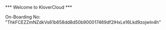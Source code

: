 *** Welcome to KloverCloud ***

On-Boarding No: &#34;ThkFCEZZmNZdkVs61b658dd8d50b900017469df2IHxLe16Lkd9zojwIn4h&#34;
